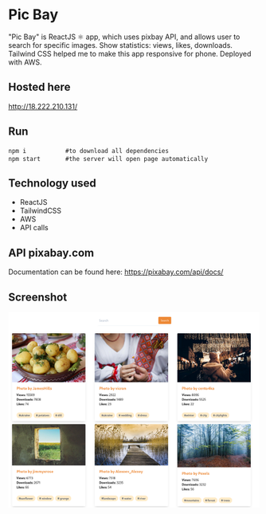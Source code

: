 # Pic Bay

"Pic Bay" is ReactJS ⚛️ app, which uses pixbay API, and allows user to search for specific images. Show statistics: views, likes, downloads. Tailwind CSS helped me to make this app responsive for phone. Deployed with AWS.

## Hosted here

http://18.222.210.131/

## Run

```
npm i           #to download all dependencies
npm start       #the server will open page automatically
```

## Technology used

- ReactJS
- TailwindCSS
- AWS
- API calls

## API pixabay.com

Documentation can be found here: https://pixabay.com/api/docs/

## Screenshot

![](./public/demo.png)
